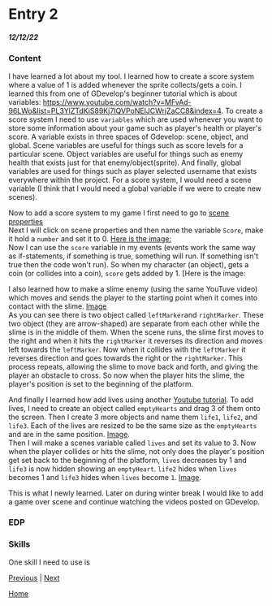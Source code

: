 # Entry 2
##### 12/12/22

### Content
I have learned a lot about my tool. I learned how to create a score system where a value of 1 is added whenever the sprite collects/gets a coin. I learned this from one of GDevelop's beginner tutorial which is about variables: https://www.youtube.com/watch?v=MFvAd-96LWo&list=PL3YlZTdKiS89Kj7IQVPoNElJCWrjZaCC8&index=4. To create a score system I need to use `variables` which are used whenever you want to store some information about your game such as player's health or player's score. A variable exists in three spaces of Gdevelop: scene, object, and global. Scene variables are useful for things such as score levels for a particular scene. Object variables are useful for things such as enemy health that exists just for that enemy/object(sprite). And finally, global variables are used for things such as player selected username that exists everywhere within the project. For a score system, I would need a scene variable (I think that I would need a global variable if we were to create new scenes). <br>

Now to add a score system to my game I first need to go to [scene properties](https://user-images.githubusercontent.com/73482933/207411670-1169fe78-1840-4d7f-a41f-6cd2df7e6ccf.png) <br>
Next I will click on scene properties and then name the variable `Score`, make it hold a `number` and set it to 0. [Here is the image:](https://user-images.githubusercontent.com/73482933/208219714-77f21646-3b64-49cf-840c-3e1118a30c9f.png) <br>
Now I can use the `score` variable in my events (events work the same way as if-statements, if something is true, something will run. If something isn't true then the code won't run). So when my character (an object), gets a coin (or collides into a coin), `score` gets added by 1. [Here is the image: <br>

I also learned how to make a slime enemy (using the same YouTuve video) which moves and sends the player to the starting point when it comes into contact with the slime. [Image](https://user-images.githubusercontent.com/73482933/208224434-aa086bfc-ac4e-4195-b63d-b028f59579d3.png) <br>
As you can see there is two object called `leftMarker`and `rightMarker`. These two object (they are arrow-shaped) are separate from each other while the slime is in the middle of them. When the scene runs, the slime first moves to the right and when it hits the `rightMarker` it reverses its direction and moves left towards the `leftMarker`. Now when it collides with the `leftMarker` it reverses direction and goes towards the right or the `rightMarker`. This process repeats, allowing the slime to move back and forth, and giving the player an obstacle to cross. So now when the player hits the slime, the player's position is set to the beginning of the platform. <br>

And finally I learned how add lives using another [Youtube tutorial](https://www.google.com/search?q=gdevelop+making+lives&rlz=1CAHVCY_enUS975&source=lnms&tbm=vid&sa=X&ved=2ahUKEwjp35GVi-P7AhXEpXIEHV05DLoQ_AUoAXoECAIQAw&biw=1366&bih=617&dpr=1&safe=active&ssui=on#fpstate=ive&vld=cid:df356592,vid:RMLJjq1z3YU). To add lives, I need to create an object called `emptyHearts` and drag 3 of them onto the screen. Then I create 3 more objects and name them `life1`, `life2`, and `life3`. Each of the lives are resized to be the same size as the `emptyHearts` and are in the same position. [Image](https://user-images.githubusercontent.com/73482933/208224988-1fccba8c-d6ad-4c9f-922f-d25514fb12be.png). <br>
Then I will make a scenes variable called `lives` and set its value to 3. Now when the player collides or hits the slime, not only does the player's position get set back to the beginning of the platform, `lives` decreases by 1 and `life3` is now hidden showing an `emptyHeart`. `life2` hides when `lives` becomes 1 and `life3` hides when `lives` become `1`. [Image](https://user-images.githubusercontent.com/73482933/208225684-fc5869ea-1aac-4c71-ad55-58b63646a5a4.png).
<br>

This is what I newly learned. Later on during winter break I would like to add a game over scene and continue watching the videos posted on GDevelop.




### EDP







### Skills
One skill I need to use is 

[Previous](entry01.md) | [Next](entry03.md)

[Home](../README.md)
